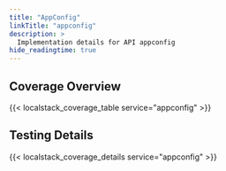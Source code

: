 ```yaml
---
title: "AppConfig"
linkTitle: "appconfig"
description: >
  Implementation details for API appconfig
hide_readingtime: true
---
```


## Coverage Overview
{{< localstack_coverage_table service="appconfig" >}}

## Testing Details
{{< localstack_coverage_details service="appconfig" >}}
